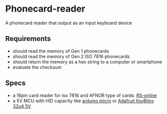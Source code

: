 # Phonecard-reader

A phonecard reader that output as an input keyboard device

## Requirements

- should read the memory of Gen 1 phonecards
- should read the memory of Gen 2 ISO 7816 phonecards
- should return the memory as a hex string to a computer or smartphone
- evaluate the checksum

## Specs

- a 16pin card reader for iso 7816 and AFNOR type of cards: [RS-online](https://befr.rs-online.com/web/p/memory-card-connectors/0252585/)
- a 5V MCU with HID capacity like [arduino micro](https://store.arduino.cc/arduino-micro) or [Adafruit ItsyBitsy 32u4 5V](https://www.adafruit.com/product/3677)
